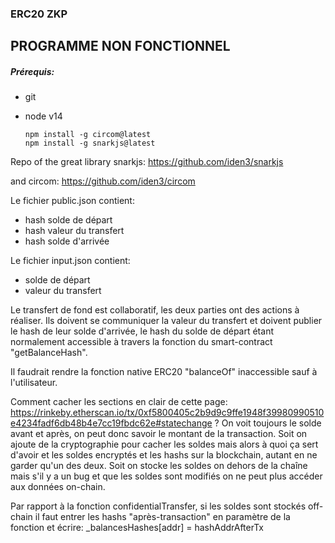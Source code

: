 ### ERC20 ZKP

## PROGRAMME NON FONCTIONNEL

##### Prérequis:

- git

- node v14

  ```
  npm install -g circom@latest
  npm install -g snarkjs@latest
  ```

Repo of the great library snarkjs: https://github.com/iden3/snarkjs

and circom: https://github.com/iden3/circom



Le fichier public.json contient:

- hash solde de départ
- hash valeur du transfert
- hash solde d'arrivée

Le fichier input.json contient:

- solde de départ
- valeur du transfert

Le transfert de fond est collaboratif, les deux parties ont des actions à réaliser. Ils doivent se communiquer la valeur du transfert et doivent publier le hash de leur solde d'arrivée, le hash du solde de départ étant normalement accessible à travers la fonction du smart-contract "getBalanceHash".

Il faudrait rendre la fonction native ERC20 "balanceOf" inaccessible sauf à l'utilisateur.

Comment cacher les sections en clair de cette page: https://rinkeby.etherscan.io/tx/0xf5800405c2b9d9c9ffe1948f39980990510e4234fadf6db48b4e7cc19fbdc62e#statechange ? On voit toujours le solde avant et après, on peut donc savoir le montant de la transaction. Soit on ajoute de la cryptographie pour cacher les soldes mais alors à quoi ça sert d'avoir et les soldes encryptés et les hashs sur la blockchain, autant en ne garder qu'un des deux. Soit on stocke les soldes on dehors de la chaîne mais s'il y a un bug et que les soldes sont modifiés on ne peut plus accéder aux données on-chain.

Par rapport à la fonction confidentialTransfer, si les soldes sont stockés off-chain il faut entrer les hashs "après-transaction" en paramètre de la fonction et écrire: _balancesHashes[addr] = hashAddrAfterTx 